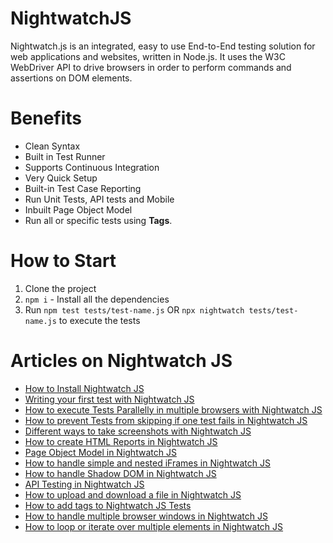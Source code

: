 # NightwatchJS
Nightwatch.js is an integrated, easy to use End-to-End testing solution for web applications and websites, written in Node.js. It uses the W3C WebDriver API to drive browsers in order to perform commands and assertions on DOM elements.

# Benefits

- Clean Syntax
- Built in Test Runner
- Supports Continuous Integration
- Very Quick Setup
- Built-in Test Case Reporting
- Run Unit Tests, API tests and Mobile
- Inbuilt Page Object Model
- Run all or specific tests using **Tags**.

# How to Start
1. Clone the project
2. `npm i` - Install all the dependencies
3. Run `npm test tests/test-name.js` OR `npx nightwatch tests/test-name.js` to execute the tests

# Articles on Nightwatch JS
- [How to Install Nightwatch JS](https://testersdock.com/nightwatch-js-installation/)
- [Writing your first test with Nightwatch JS](https://testersdock.com/nightwatch-js-first-test/)
- [How to execute Tests Parallelly in multiple browsers with Nightwatch JS](https://testersdock.com/execute-parallel-tests-nightwatchjs/)
- [How to prevent Tests from skipping if one test fails in Nightwatch JS](https://testersdock.com/prevent-tests-skip-nightwatchjs/)
- [Different ways to take screenshots with Nightwatch JS](https://testersdock.com/nightwatch-js-screenshots/)
- [How to create HTML Reports in Nightwatch JS](https://testersdock.com/nightwatch-js-html-report/)
- [Page Object Model in Nightwatch JS](https://testersdock.com/page-object-model-nightwatch-js/)
- [How to handle simple and nested iFrames in Nightwatch JS](https://testersdock.com/simple-nested-iframes-nightwatch-js/)
- [How to handle Shadow DOM in Nightwatch JS](https://testersdock.com/shadow-dom-nightwatch-js/)
- [API Testing in Nightwatch JS](https://testersdock.com/api-testing-nightwatch-js/)
- [How to upload and download a file in Nightwatch JS](https://testersdock.com/file-upload-download-nightwatch-js/)
- [How to add tags to Nightwatch JS Tests](https://testersdock.com/nightwatch-js-test-tags/)
- [How to handle multiple browser windows in Nightwatch JS](https://testersdock.com/nightwatch-js-multiple-browser-windows/)
- [How to loop or iterate over multiple elements in Nightwatch JS](https://testersdock.com/nightwatch-js-looping/)